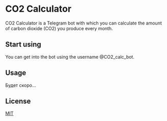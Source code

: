 # CO2 Calculator

CO2 Calculator is a Telegram bot with which you can calculate the amount of carbon dioxide (CO2) you produce every month.

## Start using

You can get into the bot using the username @CO2_calc_bot.

## Usage

Будет скоро...

## License

[MIT](https://choosealicense.com/licenses/mit/)
